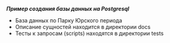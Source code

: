 ***Пример создания базы данных на Postgresql***

- База данных по Парку Юрского периода
- Описание сущностей находится в директории docs
- Тесты к запросам (scripts) находятся в директории tests
